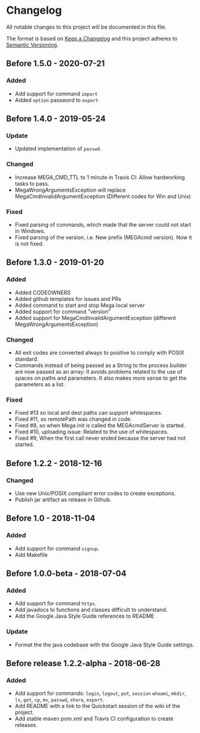 # Changelog
All notable changes to this project will be documented in this file.

The format is based on [Keep a Changelog](https://keepachangelog.com/en/1.0.0/)
and this project adheres to [Semantic Versioning](https://semver.org/spec/v2.0.0.html).

## Before 1.5.0 - 2020-07-21
### Added
- Add support for command `import`
- Added `option` password to `export`
## Before 1.4.0 - 2019-05-24
### Update
- Updated implementation of `passwd`.
### Changed
- Increase MEGA_CMD_TTL to 1 minute in Travis CI: Allow hardworking tasks to pass.
- MegaWrongArgumentsException will replace MegaCmdInvalidArgumentException (Different codes for Win and Unix)

### Fixed
- Fixed parsing of commands, which made that the server could not start in Windows.
- Fixed parsing of the version, i.e. New prefix (MEGAcmd version). Now it is not fixed.

## Before 1.3.0 - 2019-01-20
### Added 
- Added CODEOWNERS
- Added github templates for issues and PRs
- Added command to start and stop Mega local server 
- Added support for command "version"
- Added support for MegaCmdInvalidArgumentException (different MegaWrongArgumentsException)
### Changed
- All exit codes are converted always to positive to comply with POSIX standard.
- Commands instead of being passed as a String to the process builder are now 
passed as an array: It avoids problems related to the use of spaces on paths and parameters. 
It also makes more sense to get the parameters as a list.
### Fixed 
- Fixed #13 so local and dest paths can support whitespaces. 
- Fixed #11, so remotePath was changed in code.
- Fixed #8, so when Mega.init is called the MEGAcmdServer is started.
- Fixed #10, uploading issue: Related to the use of whitespaces.
- Fixed #9, When the first call never ended because the server had not started.

## Before 1.2.2 - 2018-12-16
### Changed
- Use new Unix/POSIX compliant error codes to create exceptions.
- Publish jar artifact as release in Github.

## Before 1.0 - 2018-11-04
### Added
- Add support for command `signup`.
- Add Makefile

## Before 1.0.0-beta - 2018-07-04
### Added
- Add support for command `https`.
- Add javadocs to functions and classes difficult to understand.
- Add the Google Java Style Guide references to README
### Update
- Format the the java codebase with the Google Java Style Guide settings.

## Before release 1.2.2-alpha - 2018-06-28
### Added
- Add support for commands: `login`, `logout`, `put`, `session`
   `whoami`, `mkdir`, `ls`, `get`, `cp`, `mv`, `passwd`, `share`, `export`.
- Add README with a link to the Quickstart session of the wiki of the project.
- Add stable maven pom.xml and Travis CI configuration to create releases.
